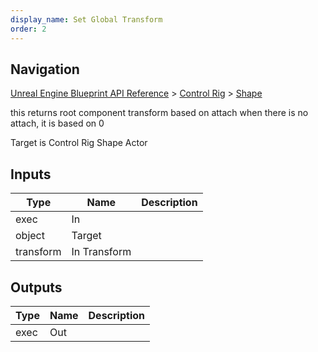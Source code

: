 ```yaml
---
display_name: Set Global Transform
order: 2
---
```

## Navigation

[Unreal Engine Blueprint API Reference](https://dev.epicgames.com/documentation/en-us/unreal-engine/BlueprintAPI) > [Control Rig](https://dev.epicgames.com/documentation/en-us/unreal-engine/BlueprintAPI/ControlRig_1) > [Shape](https://dev.epicgames.com/documentation/en-us/unreal-engine/BlueprintAPI/ControlRig_1/Shape)

this returns root component transform based on attach
when there is no attach, it is based on 0

Target is Control Rig Shape Actor

## Inputs

| Type | Name | Description |
| --- | --- | --- |
| exec | In |  |
| object | Target |  |
| transform | In Transform |  |

## Outputs

| Type | Name | Description |
| --- | --- | --- |
| exec | Out |  |
